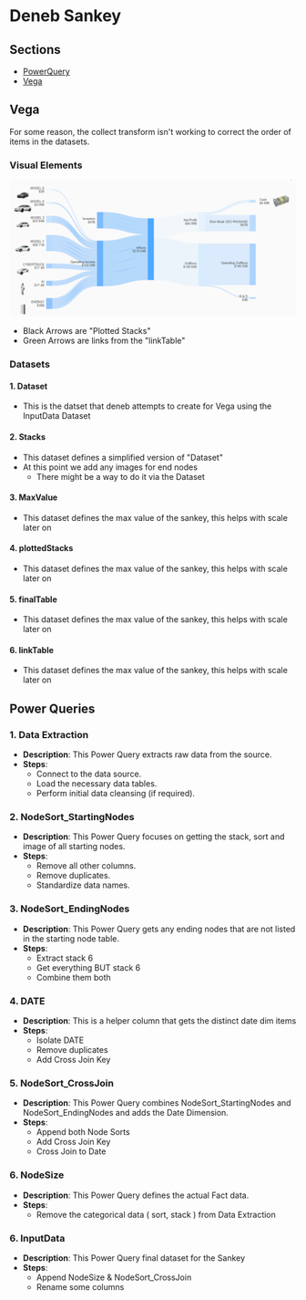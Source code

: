 # Deneb Sankey

## Sections

- [PowerQuery](#powerquery)
- [Vega](#vega)

## Vega

For some reason, the collect transform isn't working to correct the order of items in the datasets.

### Visual Elements
[![SankeyChart](https://raw.githubusercontent.com/FreshBI/Innovation-Repository/main/Deneb/Sankey/Images/Sankey.png)](https://app.powerbi.com/view?r=eyJrIjoiZjVmZmZhNjQtODNlMi00MmU1LWIyODktY2MxNTE5NDEyYzZjIiwidCI6ImNhMjJhYmIxLTY3OWYtNDQyZi1iYTRkLTg4NWZlNWIxZTQ2NCIsImMiOjZ9)
- Black Arrows are "Plotted Stacks"
- Green Arrows are links from the "linkTable" 

### Datasets

#### 1. Dataset
- This is the datset that deneb attempts to create for Vega using the InputData Dataset

#### 2. Stacks
- This dataset defines a simplified version of "Dataset"
- At this point we add any images for end nodes	
	- There might be a way to do it via the Dataset
	
#### 3. MaxValue
- This dataset defines the max value of the sankey, this helps with scale later on

#### 4. plottedStacks
- This dataset defines the max value of the sankey, this helps with scale later on

#### 5. finalTable
- This dataset defines the max value of the sankey, this helps with scale later on

#### 6. linkTable
- This dataset defines the max value of the sankey, this helps with scale later on


## Power Queries

### 1. Data Extraction

- **Description**: This Power Query extracts raw data from the source.
- **Steps**:
  - Connect to the data source.
  - Load the necessary data tables.
  - Perform initial data cleansing (if required).

### 2. NodeSort_StartingNodes

- **Description**: This Power Query focuses on getting the stack, sort and image of all starting nodes.
- **Steps**:
  - Remove all other columns.
  - Remove duplicates.
  - Standardize data names.

### 3. NodeSort_EndingNodes

- **Description**: This Power Query gets any ending nodes that are not listed in the starting node table.
- **Steps**:
  - Extract stack 6
  - Get everything BUT stack 6
  - Combine them both

### 4. DATE

- **Description**: This is a helper column that gets the distinct date dim items
- **Steps**:
  - Isolate DATE
  - Remove duplicates
  - Add Cross Join Key
  
### 5. NodeSort_CrossJoin

- **Description**: This Power Query combines NodeSort_StartingNodes and NodeSort_EndingNodes and adds the Date Dimension.
- **Steps**:
  - Append both Node Sorts
  - Add Cross Join Key
  - Cross Join to Date

### 6. NodeSize

- **Description**: This Power Query defines the actual Fact data.
- **Steps**:
  - Remove the categorical data ( sort, stack ) from Data Extraction

### 6. InputData

- **Description**: This Power Query final dataset for the Sankey
- **Steps**:
  - Append NodeSize & NodeSort_CrossJoin
  - Rename some columns